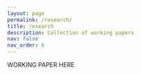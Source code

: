 ```yaml
---
layout: page
permalink: /research/
title: research
description: Collection of working papers
nav: false
nav_order: 6
---
```


WORKING PAPER HERE
